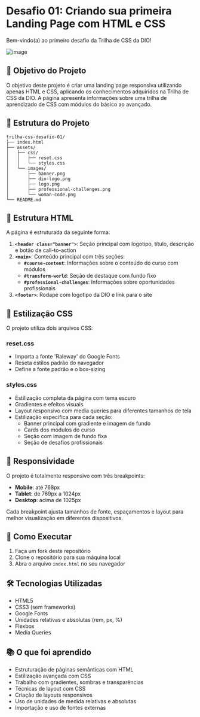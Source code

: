 # Desafio 01: Criando sua primeira Landing Page com HTML e CSS

Bem-vindo(a) ao primeiro desafio da Trilha de CSS da DIO! 

![image](https://user-images.githubusercontent.com/55519539/183538055-6cce606c-7d1d-4d15-a4be-ffeb5b37c956.png)

## 🎯 Objetivo do Projeto

O objetivo deste projeto é criar uma landing page responsiva utilizando apenas HTML e CSS, aplicando os conhecimentos adquiridos na Trilha de CSS da DIO. A página apresenta informações sobre uma trilha de aprendizado de CSS com módulos do básico ao avançado.

## 📁 Estrutura do Projeto

```
trilha-css-desafio-01/
├── index.html
├── assets/
│   ├── css/
│   │   ├── reset.css
│   │   └── styles.css
│   └── images/
│       ├── banner.png
│       ├── dio-logo.png
│       ├── logo.png
│       ├── professional-challenges.png
│       └── woman-code.png
└── README.md
```

## 🧱 Estrutura HTML

A página é estruturada da seguinte forma:

1. **`<header class="banner">`**: Seção principal com logotipo, título, descrição e botão de call-to-action
2. **`<main>`**: Conteúdo principal com três seções:
   - **`#course-content`**: Informações sobre o conteúdo do curso com módulos
   - **`#transform-world`**: Seção de destaque com fundo fixo
   - **`#professional-challenges`**: Informações sobre oportunidades profissionais
3. **`<footer>`**: Rodapé com logotipo da DIO e link para o site

## 🎨 Estilização CSS

O projeto utiliza dois arquivos CSS:

### reset.css
- Importa a fonte 'Raleway' do Google Fonts
- Reseta estilos padrão do navegador
- Define a fonte padrão e o box-sizing

### styles.css
- Estilização completa da página com tema escuro
- Gradientes e efeitos visuais
- Layout responsivo com media queries para diferentes tamanhos de tela
- Estilização específica para cada seção:
  - Banner principal com gradiente e imagem de fundo
  - Cards dos módulos do curso
  - Seção com imagem de fundo fixa
  - Seção de desafios profissionais

## 📱 Responsividade

O projeto é totalmente responsivo com três breakpoints:
- **Mobile**: até 768px
- **Tablet**: de 769px a 1024px
- **Desktop**: acima de 1025px

Cada breakpoint ajusta tamanhos de fonte, espaçamentos e layout para melhor visualização em diferentes dispositivos.

## 🚀 Como Executar

1. Faça um fork deste repositório
2. Clone o repositório para sua máquina local
3. Abra o arquivo `index.html` no seu navegador

## 🛠️ Tecnologias Utilizadas

- HTML5
- CSS3 (sem frameworks)
- Google Fonts
- Unidades relativas e absolutas (rem, px, %)
- Flexbox
- Media Queries

## 📚 O que foi aprendido

- Estruturação de páginas semânticas com HTML
- Estilização avançada com CSS
- Trabalho com gradientes, sombras e transparências
- Técnicas de layout com CSS
- Criação de layouts responsivos
- Uso de unidades de medida relativas e absolutas
- Importação e uso de fontes externas